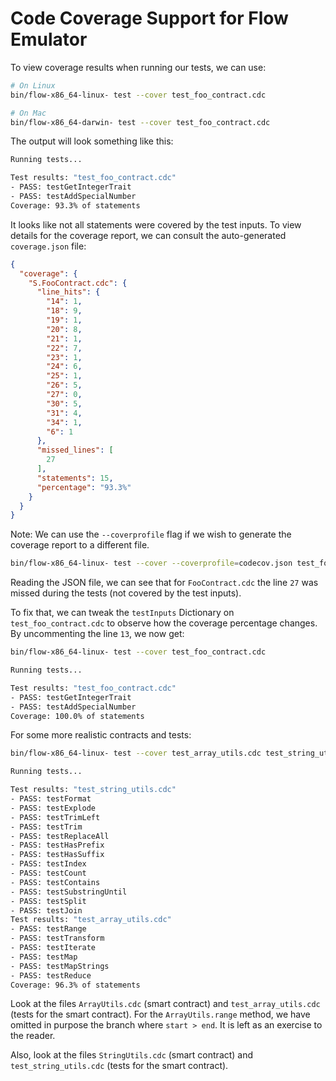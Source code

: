 # Code Coverage Support for Flow Emulator

To view coverage results when running our tests, we can use:

```bash
# On Linux
bin/flow-x86_64-linux- test --cover test_foo_contract.cdc

# On Mac
bin/flow-x86_64-darwin- test --cover test_foo_contract.cdc
```

The output will look something like this:

```bash
Running tests...

Test results: "test_foo_contract.cdc"
- PASS: testGetIntegerTrait
- PASS: testAddSpecialNumber
Coverage: 93.3% of statements
```

It looks like not all statements were covered by the test inputs. To view details for the coverage report,
we can consult the auto-generated `coverage.json` file:

```json
{
  "coverage": {
    "S.FooContract.cdc": {
      "line_hits": {
        "14": 1,
        "18": 9,
        "19": 1,
        "20": 8,
        "21": 1,
        "22": 7,
        "23": 1,
        "24": 6,
        "25": 1,
        "26": 5,
        "27": 0,
        "30": 5,
        "31": 4,
        "34": 1,
        "6": 1
      },
      "missed_lines": [
        27
      ],
      "statements": 15,
      "percentage": "93.3%"
    }
  }
}
```

Note: We can use the `--coverprofile` flag if we wish to generate the coverage report to a different file.

```bash
bin/flow-x86_64-linux- test --cover --coverprofile=codecov.json test_foo_contract.cdc
```

Reading the JSON file, we can see that for `FooContract.cdc` the line `27` was missed during the tests (not covered by the test inputs).

To fix that, we can tweak the `testInputs` Dictionary on `test_foo_contract.cdc` to observe how the coverage percentage changes. By uncommenting the line `13`, we now get:

```bash
bin/flow-x86_64-linux- test --cover test_foo_contract.cdc

Running tests...

Test results: "test_foo_contract.cdc"
- PASS: testGetIntegerTrait
- PASS: testAddSpecialNumber
Coverage: 100.0% of statements
```

For some more realistic contracts and tests:

```bash
bin/flow-x86_64-linux- test --cover test_array_utils.cdc test_string_utils.cdc

Running tests...

Test results: "test_string_utils.cdc"
- PASS: testFormat
- PASS: testExplode
- PASS: testTrimLeft
- PASS: testTrim
- PASS: testReplaceAll
- PASS: testHasPrefix
- PASS: testHasSuffix
- PASS: testIndex
- PASS: testCount
- PASS: testContains
- PASS: testSubstringUntil
- PASS: testSplit
- PASS: testJoin
Test results: "test_array_utils.cdc"
- PASS: testRange
- PASS: testTransform
- PASS: testIterate
- PASS: testMap
- PASS: testMapStrings
- PASS: testReduce
Coverage: 96.3% of statements
```

Look at the files `ArrayUtils.cdc` (smart contract) and `test_array_utils.cdc` (tests for the smart contract). For the `ArrayUtils.range` method, we have omitted in purpose the branch where `start > end`. It is left as an exercise to the reader.

Also, look at the files `StringUtils.cdc` (smart contract) and `test_string_utils.cdc` (tests for the smart contract).
